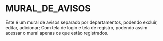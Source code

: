 # MURAL_DE_AVISOS
Este é um mural de avisos separado por departamentos, podendo excluir, editar, adicionar; Com tela de login e tela de registro, podendo assim acessar o mural apenas os que estão registrados.
